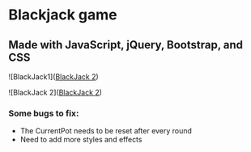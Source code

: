 # Blackjack game
## Made with JavaScript, jQuery, Bootstrap, and CSS

![BlackJack1]([BlackJack 2](https://github.com/saiftg/BlackJack-Game-2/blob/master/CSS/BlackJack1.png))

![BlackJack 2]([BlackJack 2](https://github.com/saiftg/BlackJack-Game-2/blob/master/CSS/BlackJack2.png))



### Some bugs to fix:
- The CurrentPot needs to be reset after every round
- Need to add more styles and effects
